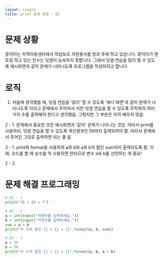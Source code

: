 ```yaml
---
layout: single
title: print 문제 해결 - Q5
---
```


# 문제 상황
흥덕이는 지역아동센터에서 학습보조 자원봉사를 방과 후에 하고 있습니다. 흥덕이가 멘토링 하고 있는 진수는 덧셈이 능숙하지 못합니다. 그래서 덧셈 연습을 많이 할 수 있도록 예시화면과 같이 문제가 나타나도록 프로그램을 작성하려고 합니다.

# 로직
1. 처음에 생각했을 때, 덧셈 연습을 '많이' 할 수 있도록 '예시'화면'과 같이 문제가 나타나도록 이라고 문제에서 주어져서 저런 덧셈 연습을 할 수 있도록 무작위의 여러 가지 수를 출력해야 한다고 생각했음. 그렇지만 그 부분은 아직 배우지 않음.

2 - 1. 문제에서 중요한 것은 예시화면과 '같이' 문제가 나타나는 것임. 따라서 print를 사용하되, 덧셈 연습을 할 수 있도록 계산결과인 59까지 출력되어야 함. 따라서 문제에서 주어진 그대로 출력하면 되는 줄 앎

3 - 1. print와 format을 사용하여 a와 b와 a와 b의 합인 sum까지 출력되도록 함. 이때, 코드를 짤 때 상수를 막 사용하면 안되므로 변수 a와 b를 선언하는 게 중요!

2 - 2. 

# 문제 해결 프로그래밍
~~~python
# A5 - 1
print("35 + 24 = ?")

# A5 - 2
a = int(input("자연수를 입력하세요."))
b = int(input("자연수를 입력하세요."))
sum = a + b
print("두 수의 합은 {} + {} = {}".format(a, b, sum))

# A5 - 3
a = 35
b = 56
print("두 수의 합은 {} + {} = {}".format(a, b, a + b)
~~~
